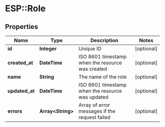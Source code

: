 # ESP::Role

## Properties
Name | Type | Description | Notes
------------ | ------------- | ------------- | -------------
**id** | **Integer** | Unique ID | [optional] 
**created_at** | **DateTime** | ISO 8601 timestamp when the resource was created | [optional] 
**name** | **String** | The name of the role | [optional] 
**updated_at** | **DateTime** | ISO 8601 timestamp when the resource was updated | [optional] 
**errors** | **Array&lt;String&gt;** | Array of error messages if the request failed | [optional] 


